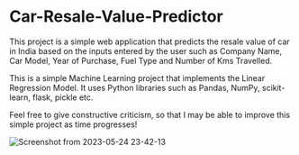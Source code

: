 # Car-Resale-Value-Predictor

This project is a simple web application that predicts the resale value of car in India based on the inputs entered by the user such as Company Name, Car Model, Year of Purchase, Fuel Type and Number of Kms Travelled. 

This is a simple Machine Learning project that implements the Linear Regression Model. It uses Python libraries such as Pandas, NumPy, scikit-learn, flask, pickle etc.

Feel free to give constructive criticism, so that I may be able to improve this simple project as time progresses!

![Screenshot from 2023-05-24 23-42-13](https://github.com/allan-anilson/Car-Resale-Value-Predictor/assets/86291893/821dcacd-0799-4d81-a0a1-8da266b4b50b)
